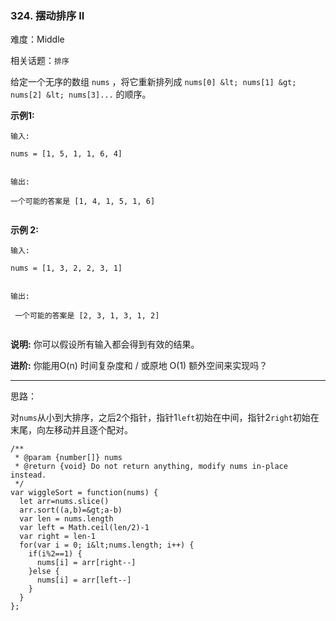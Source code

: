 ### 324. 摆动排序 II

难度：Middle

相关话题：`排序`

给定一个无序的数组 `nums` ，将它重新排列成 `nums[0] &lt; nums[1] &gt; nums[2] &lt; nums[3]...` 的顺序。



 **示例1:** 





```
输入: 

nums = [1, 5, 1, 1, 6, 4]


输出: 

一个可能的答案是 [1, 4, 1, 5, 1, 6]


```

 **示例 2:** 





```
输入: 

nums = [1, 3, 2, 2, 3, 1]


输出:

 一个可能的答案是 [2, 3, 1, 3, 1, 2]


```

 **说明:** 
你可以假设所有输入都会得到有效的结果。



 **进阶:** 
你能用O(n) 时间复杂度和 / 或原地 O(1) 额外空间来实现吗？




-----

思路：

对`nums`从小到大排序，之后2个指针，指针1`left`初始在中间，指针2`right`初始在末尾，向左移动并且逐个配对。


```
/**
 * @param {number[]} nums
 * @return {void} Do not return anything, modify nums in-place instead.
 */
var wiggleSort = function(nums) {
  let arr=nums.slice()
  arr.sort((a,b)=&gt;a-b)
  var len = nums.length
  var left = Math.ceil(len/2)-1
  var right = len-1
  for(var i = 0; i&lt;nums.length; i++) {
    if(i%2==1) {
      nums[i] = arr[right--]
    }else {
      nums[i] = arr[left--]
    }
  }
};



```
